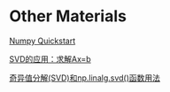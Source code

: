 # Other Materials

[Numpy Quickstart](https://www.numpy.org.cn/user/quickstart.html)

[SVD的应用：求解Ax=b](https://zhuanlan.zhihu.com/p/131097680)

[奇异值分解(SVD)和np.linalg.svd()函数用法](https://blog.csdn.net/yangwohenmai1/article/details/127883752)